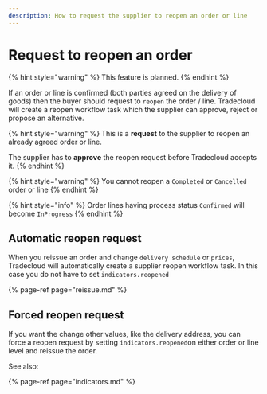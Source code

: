 ```yaml
---
description: How to request the supplier to reopen an order or line
---
```


# Request to reopen an order

{% hint style="warning" %}
This feature is planned. 
{% endhint %}

If an order or line is confirmed \(both parties agreed on the delivery of goods\) then the buyer should  request to `reopen` the order / line. Tradecloud will create a reopen workflow task which the supplier can approve, reject or propose an alternative.

{% hint style="warning" %}
This is a **request** to the supplier to reopen an already agreed order or line. 

The supplier has to **approve** the reopen request before Tradecloud accepts it.
{% endhint %}

{% hint style="warning" %}
You cannot reopen a `Completed` or `Cancelled` order or line
{% endhint %}

{% hint style="info" %}
Order lines having process status `Confirmed` will become `InProgress`
{% endhint %}

## Automatic reopen request

When you reissue an order and change `delivery schedule` or `prices`, Tradecloud will automatically create a supplier reopen workflow task. In this case you do not have to set `indicators.reopened`

{% page-ref page="reissue.md" %}

## Forced reopen request

If you want the change other values, like the delivery address, you can force a reopen request by setting `indicators.reopened`on either order or line level and reissue the order.

See also:

{% page-ref page="indicators.md" %}



